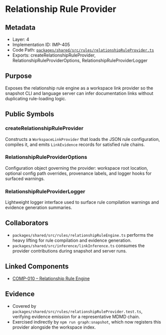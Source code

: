 # Relationship Rule Provider

## Metadata
- Layer: 4
- Implementation ID: IMP-405
- Code Path: [`packages/shared/src/rules/relationshipRuleProvider.ts`](../../../packages/shared/src/rules/relationshipRuleProvider.ts)
- Exports: createRelationshipRuleProvider, RelationshipRuleProviderOptions, RelationshipRuleProviderLogger

## Purpose
Exposes the relationship rule engine as a workspace link provider so the snapshot CLI and language server can infer documentation links without duplicating rule-loading logic.

## Public Symbols

### createRelationshipRuleProvider
Constructs a `WorkspaceLinkProvider` that loads the JSON rule configuration, compiles it, and emits `LinkEvidence` records for satisfied rule chains.

### RelationshipRuleProviderOptions
Configuration object governing the provider: workspace root location, optional config path overrides, provenance labels, and logger hooks for surfaced warnings.

### RelationshipRuleProviderLogger
Lightweight logger interface used to surface rule compilation warnings and evidence generation summaries.

## Collaborators
- `packages/shared/src/rules/relationshipRuleEngine.ts` performs the heavy lifting for rule compilation and evidence generation.
- `packages/shared/src/inference/linkInference.ts` consumes the provider contributions during snapshot and server runs.

## Linked Components
- [COMP-010 – Relationship Rule Engine](/.mdmd/layer-3/relationship-rule-engine.mdmd.md#comp010-relationship-rule-engine)

## Evidence
- Covered by `packages/shared/src/rules/relationshipRuleProvider.test.ts`, verifying evidence emission for a representative MDMD chain.
- Exercised indirectly by `npm run graph:snapshot`, which now registers this provider alongside the workspace index.
